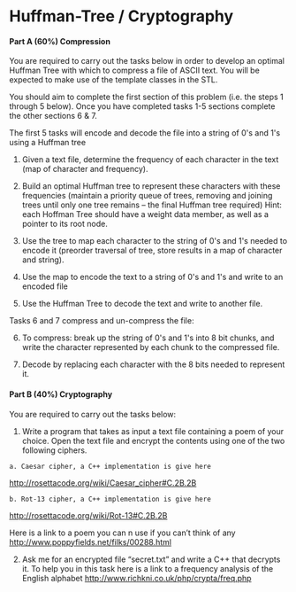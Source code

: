 # Huffman-Tree / Cryptography

<h4>Part A (60%) Compression</h4>

You are required to carry out the tasks below in order to develop an optimal Huffman Tree with
which to compress a file of ASCII text. You will be expected to make use of the template classes in
the STL.

You should aim to complete the first section of this problem (i.e. the steps 1 through 5 below). Once
you have completed tasks 1-5 sections complete the other sections 6 & 7.

The first 5 tasks will encode and decode the file into a string of 0's and 1's using a Huffman tree

  1. Given a text file, determine the frequency of each character in the text (map of character
and frequency).

  2. Build an optimal Huffman tree to represent these characters with these frequencies
(maintain a priority queue of trees, removing and joining trees until only one tree remains –
the final Huffman tree required) Hint: each Hoffman Tree should have a weight data
member, as well as a pointer to its root node.

  3. Use the tree to map each character to the string of 0's and 1's needed to encode it (preorder
traversal of tree, store results in a map of character and string).

  4. Use the map to encode the text to a string of 0's and 1's and write to an encoded file

  5. Use the Huffman Tree to decode the text and write to another file.

Tasks 6 and 7 compress and un-compress the file:

  6. To compress: break up the string of 0's and 1's into 8 bit chunks, and write the character
represented by each chunk to the compressed file.

  7. Decode by replacing each character with the 8 bits needed to represent it.

<h4>Part B (40%) Cryptography</h4>

You are required to carry out the tasks below:

  1. Write a program that takes as input a text file containing a poem of your choice. Open the
text file and encrypt the contents using one of the two following ciphers.

    a. Caesar cipher, a C++ implementation is give here
http://rosettacode.org/wiki/Caesar_cipher#C.2B.2B

    b. Rot-13 cipher, a C++ implementation is give here
http://rosettacode.org/wiki/Rot-13#C.2B.2B

Here is a link to a poem you can n use if you can’t think of any
http://www.poppyfields.net/filks/00288.html

  2. Ask me for an encrypted file “secret.txt” and write a C++ that decrypts it. To help you in
this task here is a link to a frequency analysis of the English alphabet
http://www.richkni.co.uk/php/crypta/freq.php
